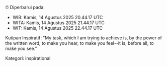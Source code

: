 ⏰ Diperbarui pada:
- WIB: Kamis, 14 Agustus 2025 20.44.17 UTC
- WITA: Kamis, 14 Agustus 2025 21.44.17 UTC
- WIT: Kamis, 14 Agustus 2025 22.44.17 UTC

Kutipan Inspiratif:
"My task, which I am trying to achieve is, by the power of the written word, to make you hear, to make you feel--it is, before all, to make you see."


Kategori: inspirational

